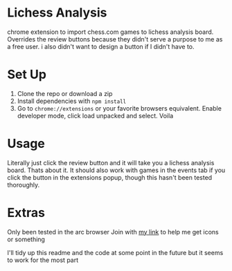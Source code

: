 # Lichess Analysis
chrome extension to import chess.com games to lichess analysis board. Overrides the review buttons because they didn't serve a purpose to me as a free user. i also didn't want to design a button if I didn't have to.

# Set Up
1. Clone the repo or download a zip
2. Install dependencies with `npm install`
3. Go to `chrome://extensions` or your favorite browsers equivalent. Enable developer mode, click load unpacked and select. Voila

# Usage
Literally just click the review button and it will take you a lichess analysis board. Thats about it.
It should also work with games in the events tab if you click the button in the extensions popup, though this hasn't been tested thoroughly.


# Extras
Only been tested in the arc browser
Join with [my link](https://arc.net/gift/437e68d4) to help me get icons or something

I'll tidy up this readme and the code at some point in the future but it seems to work for the most part

